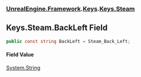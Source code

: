 ### [UnrealEngine.Framework](./UnrealEngine-Framework.md 'UnrealEngine.Framework').[Keys](./Keys.md 'UnrealEngine.Framework.Keys').[Keys.Steam](./Keys-Steam.md 'UnrealEngine.Framework.Keys.Steam')
## Keys.Steam.BackLeft Field
  
```csharp
public const string BackLeft = Steam_Back_Left;
```
#### Field Value
[System.String](https://docs.microsoft.com/en-us/dotnet/api/System.String 'System.String')  
